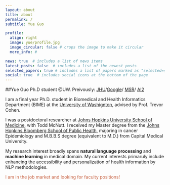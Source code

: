 ```yaml
---
layout: about
title: about
permalink: /
subtitle: Yue Guo

profile:
  align: right
  image: yue/profile.jpg
  image_circular: false # crops the image to make it circular
  more_info: #

news: true  # includes a list of news items
latest_posts: false  # includes a list of the newest posts
selected_papers: true # includes a list of papers marked as "selected={true}"
social: true  # includes social icons at the bottom of the page
---
```

##Yue Guo
Ph.D student @UW. Preivously: [JHU]((https://www.hopkinsmedicine.org/radiology))/[Google](https://research.youtube/)/ [MSR](https://www.microsoft.com/en-us/research/project/empowermd/)/ [AI2](https://www.semanticscholar.org)

I am a final year Ph.D. student in Biomedical and Health Informatics Department (BIME) at the [University of Washignton](https://bime.uw.edu), advised by Prof. Trevor Cohen. 

I was a postdoctoral researcher at [Johns Hopkins University School of Medicine](https://www.hopkinsmedicine.org/radiology), with Todd McNutt. I received my Master degree from the [Johns Hopkins Bloomberg School of Public Health](https://publichealth.jhu.edu), majoring in cancer Epidemiology and M.B.B.S degree (equivalent to M.D.) from Capital Medical University.

My research interest broadly spans **natural language processing** and **machine learning** in medical domain. My current interests primaruly include enhancing the accessibility and personalization of health information by NLP methodologies.

<span style="color: #C65D3C;"> I am in the job market and looking for faculty positions!</span>
